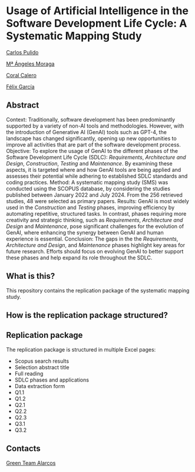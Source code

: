 # Usage of Artificial Intelligence in the Software Development Life Cycle: A Systematic Mapping Study

[Carlos Pulido](https://orcid.org/0009-0008-8122-3500)

[Mª Ángeles Moraga](https://orcid.org/0000-0001-9165-7144)

[Coral Calero](https://orcid.org/0000-0003-0728-4176)

[Félix García](https://orcid.org/0000-0001-6460-0353)


## Abstract
Context: Traditionally, software development has been predominantly supported by a variety of non-AI tools and methodologies. However, with the introduction of Generative AI (GenAI) tools such as GPT-4, the landscape has changed significantly, opening up new opportunities to improve all activities that are part of the software development process. Objective: To explore the usage of GenAI to the different phases of the Software Development Life Cycle (SDLC): *Requirements*, *Architecture and Design*, *Construction*, *Testing* and *Maintenance*. By examining these aspects, it is targeted where and how GenAI tools are being applied and assesses their potential while adhering to established SDLC standards and coding practices. Method: A systematic mapping study (SMS) was conducted using the SCOPUS database, by considering the studies published between January 2022 and July 2024. From the 256 retrieved studies, 48 were selected as primary papers. Results: GenAI is most widely used in the *Construction* and *Testing* phases, improving efficiency by automating repetitive, structured tasks. In contrast, phases requiring more creativity and strategic thinking, such as *Requirements*, *Architecture and Design* and *Maintenance*, pose significant challenges for the evolution of GenAI, where enhancing the synergy between GenAI and human experience is essential. Conclusion: The gaps in the the *Requirements*, *Architecture and Design*, and *Maintenance* phases highlight key areas for future research. Efforts should focus on evolving GenAI to better support these phases and help expand its role throughout the SDLC.

## What is this?
This repository contains the replication package of the systematic mapping study.

## How is the replication package structured?

## Replication package
The replication package is structured in multiple Excel pages:
- Scopus search results
- Selection abstract title
- Full reading
- SDLC phases and applications
- Data extraction form
- Q1.1
- Q1.2
- Q2.1
- Q2.2
- Q2.3
- Q3.1
- Q3.2

## Contacts
[Green Team Alarcos](https://greenteamalarcos.uclm.es/)
